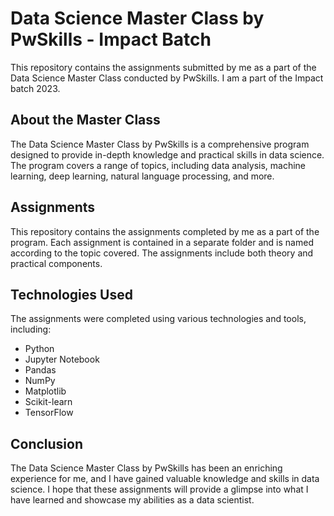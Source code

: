 # Data Science Master Class by PwSkills - Impact Batch

This repository contains the assignments submitted by me as a part of the Data Science Master Class conducted by PwSkills. I am a part of the Impact batch 2023.

## About the Master Class

The Data Science Master Class by PwSkills is a comprehensive program designed to provide in-depth knowledge and practical skills in data science. The program covers a range of topics, including data analysis, machine learning, deep learning, natural language processing, and more.

## Assignments

This repository contains the assignments completed by me as a part of the program. Each assignment is contained in a separate folder and is named according to the topic covered. The assignments include both theory and practical components.

## Technologies Used

The assignments were completed using various technologies and tools, including:

- Python
- Jupyter Notebook
- Pandas
- NumPy
- Matplotlib
- Scikit-learn
- TensorFlow

## Conclusion
The Data Science Master Class by PwSkills has been an enriching experience for me, and I have gained valuable knowledge and skills in data science. I hope that these assignments will provide a glimpse into what I have learned and showcase my abilities as a data scientist.
